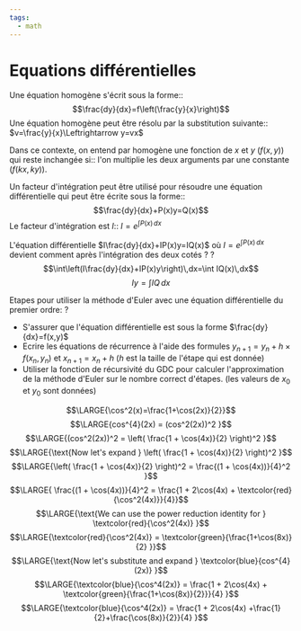 ```yaml
---
tags:
  - math
---
```


# Equations différentielles

Une équation homogène s'écrit sous la forme::$$\frac{dy}{dx}=f\left(\frac{y}{x}\right)$$
Une équation homogène peut être résolu par la substitution suivante:: $v=\frac{y}{x}\Leftrightarrow y=vx$

Dans ce contexte, on entend par homogène une fonction de $x$ et $y$ ($f(x,y)$) qui reste inchangée si:: l'on multiplie les deux arguments par une constante ($f(kx,ky)$).

Un facteur d'intégration peut être utilisé pour résoudre une équation différentielle qui peut être écrite sous la forme::$$\frac{dy}{dx}+P(x)y=Q(x)$$
Le facteur d'intégration est $I$:: $I=e^{\int P(x)\,dx}$

L'équation différentielle $I\frac{dy}{dx}+IP(x)y=IQ(x)$ où $I=e^{\int P(x)\,dx}$ devient comment après l'intégration des deux cotés ?
?
$$\int\left(I\frac{dy}{dx}+IP(x)y\right)\,dx=\int IQ(x)\,dx$$
$$Iy=\int IQ\,dx$$


Etapes pour utiliser la méthode d'Euler avec une équation différentielle du premier ordre:
?
- S'assurer que l'équation différentielle est sous la forme $\frac{dy}{dx}=f(x,y)$
- Ecrire les équations de récurrence à l'aide des formules $y_{n+1}=y_{n}+h\times f(x_{n},y_{n})$ et $x_{n+1}=x_{n}+h$ ($h$ est la taille de l'étape qui est donnée)
- Utiliser la fonction de récursivité du GDC pour calculer l'approximation de la méthode d'Euler sur le nombre correct d'étapes. (les valeurs de $x_{0}$ et $y_{0}$ sont données)


$$\LARGE{\cos^2(x)=\frac{1+\cos(2x)}{2}}$$
$$\LARGE{cos^{4}(2x) = (cos^2(2x))^2 }$$
$$\LARGE{(cos^2(2x))^2 = \left( \frac{1 + \cos(4x)}{2} \right)^2 }$$
$$\LARGE{\text{Now let's expand } \left( \frac{1 + \cos(4x)}{2} \right)^2 }$$
$$\LARGE{\left( \frac{1 + \cos(4x)}{2} \right)^2 = \frac{(1 + \cos(4x))}{4}^2 }$$
$$\LARGE{ \frac{(1 + \cos(4x))}{4}^2 = \frac{1 + 2\cos(4x) +   
\textcolor{red}{\cos^2(4x)}}{4}}$$
$$\LARGE{\text{We can use the power reduction identity for } \textcolor{red}{\cos^2(4x)} }$$
	$$\LARGE{\textcolor{red}{\cos^2(4x)} = \textcolor{green}{\frac{1+\cos(8x)}{2} }}$$
	$$\LARGE{\text{Now let's substitute and expand } \textcolor{blue}{cos^{4}(2x)} }$$
	$$\LARGE{\textcolor{blue}{\cos^4(2x)} = \frac{1 + 2\cos(4x) +   
\textcolor{green}{\frac{1+\cos(8x)}{2}}}{4} }$$
$$\LARGE{\textcolor{blue}{\cos^4(2x)} = \frac{1 + 2\cos(4x)    
+\frac{1}{2}+\frac{\cos(8x)}{2}}{4} }$$